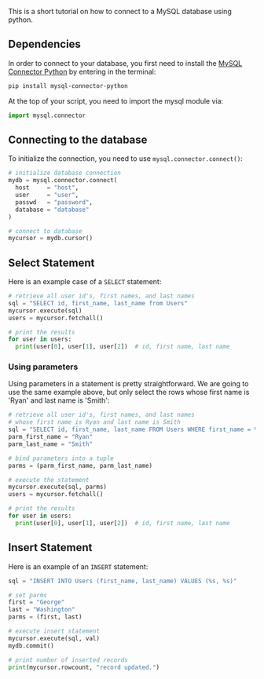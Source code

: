 This is a short tutorial on how to connect to a MySQL database using python.

## Dependencies

In order to connect to your database, you first need to install the [MySQL Connector Python](https://github.com/mysql/mysql-connector-python) by entering in the terminal:

```bash
pip install mysql-connector-python
```

At the top of your script, you need to import the mysql module via:

```py
import mysql.connector
```

## Connecting to the database

To initialize the connection, you need to use ```mysql.connector.connect()```:

```py
# initialize database connection
mydb = mysql.connector.connect(
  host     = "host",
  user     = "user",
  passwd   = "password",
  database = "database"
)

# connect to database
mycursor = mydb.cursor()
```

## Select Statement

Here is an example case of a ```SELECT``` statement:

```py
# retrieve all user id's, first names, and last names
sql = "SELECT id, first_name, last_name from Users"
mycursor.execute(sql)
users = mycursor.fetchall()

# print the results
for user in users:
  print(user[0], user[1], user[2])  # id, first name, last name
```

### Using parameters

Using parameters in a statement is pretty straightforward. We are going to use the same example above, but only select the rows whose first name is 'Ryan' and last name is 'Smith':

```py
# retrieve all user id's, first names, and last names 
# whose first name is Ryan and last name is Smith
sql = "SELECT id, first_name, last_name FROM Users WHERE first_name = %s AND last_name = %s"
parm_first_name = "Ryan"
parm_last_name = "Smith"

# bind parameters into a tuple
parms = (parm_first_name, parm_last_name)

# execute the statement
mycursor.execute(sql, parms)
users = mycursor.fetchall()

# print the results
for user in users:
  print(user[0], user[1], user[2])  # id, first name, last name
```

## Insert Statement

Here is an example of an ```INSERT``` statement:

```py
sql = "INSERT INTO Users (first_name, last_name) VALUES (%s, %s)"

# set parms
first = "George"
last = "Washington"
parms = (first, last)

# execute insert statement
mycursor.execute(sql, val)
mydb.commit()

# print number of inserted records
print(mycursor.rowcount, "record updated.")
```
